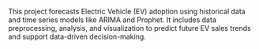 This project forecasts Electric Vehicle (EV) adoption using historical data and time series models like ARIMA and Prophet. It includes data preprocessing, analysis, and visualization to predict future EV sales trends and support data-driven decision-making.
